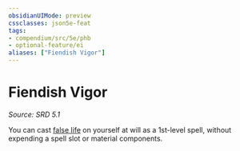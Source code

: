 ```yaml
---
obsidianUIMode: preview
cssclasses: json5e-feat
tags:
- compendium/src/5e/phb
- optional-feature/ei
aliases: ["Fiendish Vigor"]
---
```

# Fiendish Vigor
*Source: SRD 5.1*  

You can cast [false life](compendium/spells/false-life.md) on yourself at will as a 1st-level spell, without expending a spell slot or material components.